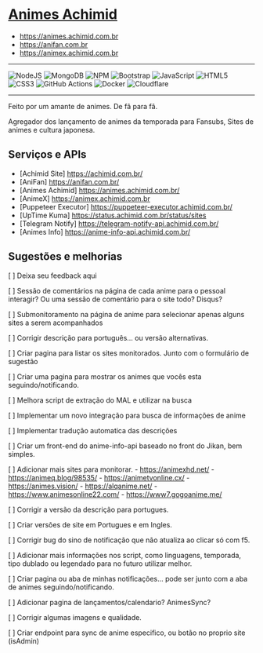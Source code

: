 # [Animes Achimid](https://animes.achimid.com.br/)

- https://animes.achimid.com.br
- https://anifan.com.br
- https://animex.achimid.com.br

------------------------
![NodeJS](https://img.shields.io/badge/node.js-6DA55F?style=for-the-badge&logo=node.js&logoColor=white)
![MongoDB](https://img.shields.io/badge/MongoDB-%234ea94b.svg?style=for-the-badge&logo=mongodb&logoColor=white)
![NPM](https://img.shields.io/badge/NPM-%23CB3837.svg?style=for-the-badge&logo=npm&logoColor=white)
![Bootstrap](https://img.shields.io/badge/bootstrap-%238511FA.svg?style=for-the-badge&logo=bootstrap&logoColor=white)
![JavaScript](https://img.shields.io/badge/javascript-%23323330.svg?style=for-the-badge&logo=javascript&logoColor=%23F7DF1E)
![HTML5](https://img.shields.io/badge/html5-%23E34F26.svg?style=for-the-badge&logo=html5&logoColor=white)
![CSS3](https://img.shields.io/badge/css3-%231572B6.svg?style=for-the-badge&logo=css3&logoColor=white)
![GitHub Actions](https://img.shields.io/badge/github%20actions-%232671E5.svg?style=for-the-badge&logo=githubactions&logoColor=white)
![Docker](https://img.shields.io/badge/Docker-2496ED?style=for-the-badge&logo=docker&logoColor=white)
![Cloudflare](https://img.shields.io/badge/Cloudflare-F38020?style=for-the-badge&logo=Cloudflare&logoColor=white)

----------------
Feito por um amante de animes. De fâ para fâ.

Agregador dos lançamento de animes da temporada para Fansubs, Sites de animes e cultura japonesa.

## Serviços e APIs
- [Achimid Site] https://achimid.com.br/
- [AniFan] https://anifan.com.br/
- [Animes Achimid] https://animes.achimid.com.br/
- [AnimeX] https://animex.achimid.com.br
- [Puppeteer Executor] https://puppeteer-executor.achimid.com.br/
- [UpTime Kuma] https://status.achimid.com.br/status/sites
- [Telegram Notify] https://telegram-notify-api.achimid.com.br/
- [Animes Info] https://anime-info-api.achimid.com.br/

## Sugestões e melhorias

[ ] Deixa seu feedback aqui

[ ] Sessão de comentários na página de cada anime para o pessoal interagir? Ou uma sessão de comentário para o site todo? Disqus?

[ ] Submonitoramento na página de anime para selecionar apenas alguns sites a serem acompanhados

[ ] Corrigir descrição para português... ou versão alternativas.  

[ ] Criar pagina para listar os sites monitorados. Junto com o formulário de sugestão

[ ] Criar uma pagina para mostrar os animes que vocês esta seguindo/notificando.

[ ] Melhora script de extração do MAL e utilizar na busca

[ ] Implementar um novo integração para busca de informações de anime

[ ] Implementar tradução automatica das descrições

[ ] Criar um front-end do anime-info-api baseado no front do Jikan, bem simples. 

[ ] Adicionar mais sites para monitorar.
    - https://animexhd.net/
    - https://animeq.blog/98535/
    - https://animetvonline.cx/
    - https://animes.vision/
    - https://alqanime.net/
    - https://www.animesonline22.com/
    - https://www7.gogoanime.me/

[ ] Corrigir a versão da descrição para portugues.

[ ] Criar versões de site em Portugues e em Ingles.

[ ] Corrigir bug do sino de notificação que não atualiza ao clicar só com f5.

[ ] Adicionar mais informações nos script, como linguagens, temporada, tipo dublado ou legendado para no futuro utilizar melhor.

[ ] Criar pagina ou aba de minhas notificações... pode ser junto com a aba de animes seguindo/notificando.

[ ] Adicionar pagina de lançamentos/calendario? AnimesSync?

[ ] Corrigir algumas imagens e qualidade.

[ ] Criar endpoint para sync de anime especifico, ou botão no proprio site (isAdmin)

